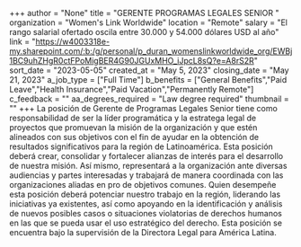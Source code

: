 +++
author = "None"
title = "GERENTE PROGRAMAS LEGALES SENIOR "
organization = "Women's Link Worldwide"
location = "Remote"
salary = "El rango salarial ofertado oscila entre 30.000 y 54.000 dólares USD al año"
link = "https://w4003318e-my.sharepoint.com/:b:/g/personal/p_duran_womenslinkworldwide_org/EWBj1BC9uhZHgR0ctFPoMigBER4G90JGUxMHO_iJpcL8sQ?e=A8rS2R"
sort_date = "2023-05-05"
created_at = "May 5, 2023"
closing_date = "May 21, 2023"
a_job_type = ["Full Time"]
b_benefits = ["General Benefits","Paid Leave","Health Insurance","Paid Vacation","Permanently Remote"]
c_feedback = ""
aa_degrees_required = "Law degree required"
thumbnail = ""
+++
La posición de Gerente de Programas Legales Senior tiene como responsabilidad de ser la líder programática y la estratega legal de proyectos que promuevan la misión de la organización y que estén alineados con sus objetivos con el fin de ayudar en la obtención de resultados significativos para la región de Latinoamérica. Esta posición deberá crear, consolidar y fortalecer alianzas de interés para el desarrollo de nuestra misión. Así mismo, representará a la organización ante diversas audiencias y partes interesadas y trabajará de manera coordinada con las organizaciones aliadas en pro de objetivos comunes. Quien desempeñe esta posición deberá potenciar nuestro trabajo en la región, liderando las iniciativas ya existentes, así como apoyando en la identificación y análisis de nuevos posibles casos o situaciones violatorias de derechos humanos en las que se pueda usar el uso estratégico del derecho. Esta posición se encuentra bajo la supervisión de la Directora Legal para América Latina. 